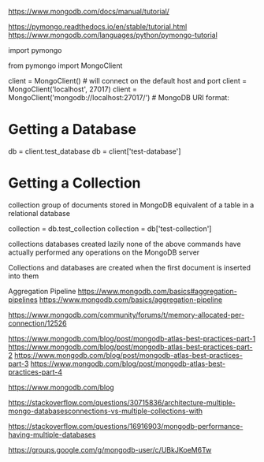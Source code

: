 https://www.mongodb.com/docs/manual/tutorial/

https://pymongo.readthedocs.io/en/stable/tutorial.html
https://www.mongodb.com/languages/python/pymongo-tutorial


import pymongo


from pymongo import MongoClient

client = MongoClient()  # will connect on the default host and port
client = MongoClient('localhost', 27017)
client = MongoClient('mongodb://localhost:27017/')  # MongoDB URI format:

# Getting a Database
db = client.test_database
db = client['test-database']

# Getting a Collection
collection
    group of documents stored in MongoDB
    equivalent of a table in a relational database

collection = db.test_collection
collection = db['test-collection']


collections
databases
    created lazily
    none of the above commands have actually performed any operations on the MongoDB server
    
Collections and databases are created
    when the first document is inserted into them


Aggregation Pipeline
https://www.mongodb.com/basics#aggregation-pipelines
https://www.mongodb.com/basics/aggregation-pipeline


https://www.mongodb.com/community/forums/t/memory-allocated-per-connection/12526

https://www.mongodb.com/blog/post/mongodb-atlas-best-practices-part-1
https://www.mongodb.com/blog/post/mongodb-atlas-best-practices-part-2
https://www.mongodb.com/blog/post/mongodb-atlas-best-practices-part-3
https://www.mongodb.com/blog/post/mongodb-atlas-best-practices-part-4

https://www.mongodb.com/blog


https://stackoverflow.com/questions/30715836/architecture-multiple-mongo-databasesconnections-vs-multiple-collections-with

https://stackoverflow.com/questions/16916903/mongodb-performance-having-multiple-databases

https://groups.google.com/g/mongodb-user/c/UBkJKoeM6Tw

